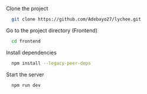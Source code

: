 Clone the project

```bash
  git clone https://github.com/Adebayo27/lychee.git
```

Go to the project directory (Frontend)

```bash
  cd frontend
```

Install dependencies

```bash
  npm install --legacy-peer-deps
```

Start the server

```bash
  npm run dev
```